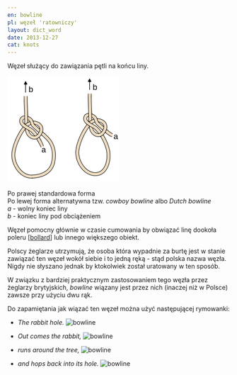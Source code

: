 ```yaml
---
en: bowline
pl: węzeł 'ratowniczy'
layout: dict_word
date: 2013-12-27
cat: knots
---
```


Węzeł służący do zawiązania pętli na końcu liny.  

![bowline](/img/dict/bowline.png)

Po prawej standardowa forma  
Po lewej forma alternatywna tzw. *cowboy bowline* albo *Dutch bowline*  
*a* - wolny koniec liny  
*b* - koniec liny pod obciążeniem  

Węzeł pomocny głównie w czasie cumowania by obwiązać linę dookoła poleru [[bollard](/dict/b/bollard/)] lub innego większego obiekt.  

Polscy żeglarze utrzymują, że osoba która wypadnie za burtę jest w stanie zawiązać ten węzeł wokół siebie i to jedną ręką - stąd polska nazwa węzła.
Nigdy nie słyszano jednak by ktokolwiek został uratowany w ten sposób.

W związku z bardziej praktycznym zastosowaniem tego węzła przez żeglarzy brytyjskich, *bowline* wiązany jest przez nich (inaczej niż w Polsce) zawsze przy użyciu dwu rąk.  

Do zapamiętania jak wiązać ten węzeł można użyć następującej rymowanki:

* *The rabbit hole.*
![bowline](/img/dict/b/bowline_1.jpg)

* *Out comes the rabbit,*
![bowline](/img/dict/b/bowline_2.jpg)

* *runs around the tree,*
![bowline](/img/dict/b/bowline_3.jpg)

* *and hops back into its hole.*
![bowline](/img/dict/b/bowline_4.jpg)